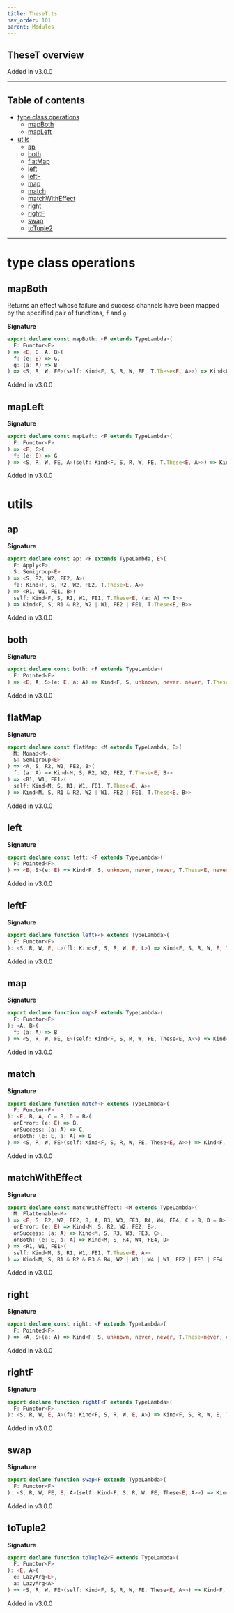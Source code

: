 ```yaml
---
title: TheseT.ts
nav_order: 101
parent: Modules
---
```


## TheseT overview

Added in v3.0.0

---

<h2 class="text-delta">Table of contents</h2>

- [type class operations](#type-class-operations)
  - [mapBoth](#mapboth)
  - [mapLeft](#mapleft)
- [utils](#utils)
  - [ap](#ap)
  - [both](#both)
  - [flatMap](#flatmap)
  - [left](#left)
  - [leftF](#leftf)
  - [map](#map)
  - [match](#match)
  - [matchWithEffect](#matchwitheffect)
  - [right](#right)
  - [rightF](#rightf)
  - [swap](#swap)
  - [toTuple2](#totuple2)

---

# type class operations

## mapBoth

Returns an effect whose failure and success channels have been mapped by
the specified pair of functions, `f` and `g`.

**Signature**

```ts
export declare const mapBoth: <F extends TypeLambda>(
  F: Functor<F>
) => <E, G, A, B>(
  f: (e: E) => G,
  g: (a: A) => B
) => <S, R, W, FE>(self: Kind<F, S, R, W, FE, T.These<E, A>>) => Kind<F, S, R, W, FE, T.These<G, B>>
```

Added in v3.0.0

## mapLeft

**Signature**

```ts
export declare const mapLeft: <F extends TypeLambda>(
  F: Functor<F>
) => <E, G>(
  f: (e: E) => G
) => <S, R, W, FE, A>(self: Kind<F, S, R, W, FE, T.These<E, A>>) => Kind<F, S, R, W, FE, T.These<G, A>>
```

Added in v3.0.0

# utils

## ap

**Signature**

```ts
export declare const ap: <F extends TypeLambda, E>(
  F: Apply<F>,
  S: Semigroup<E>
) => <S, R2, W2, FE2, A>(
  fa: Kind<F, S, R2, W2, FE2, T.These<E, A>>
) => <R1, W1, FE1, B>(
  self: Kind<F, S, R1, W1, FE1, T.These<E, (a: A) => B>>
) => Kind<F, S, R1 & R2, W2 | W1, FE2 | FE1, T.These<E, B>>
```

Added in v3.0.0

## both

**Signature**

```ts
export declare const both: <F extends TypeLambda>(
  F: Pointed<F>
) => <E, A, S>(e: E, a: A) => Kind<F, S, unknown, never, never, T.These<E, A>>
```

Added in v3.0.0

## flatMap

**Signature**

```ts
export declare const flatMap: <M extends TypeLambda, E>(
  M: Monad<M>,
  S: Semigroup<E>
) => <A, S, R2, W2, FE2, B>(
  f: (a: A) => Kind<M, S, R2, W2, FE2, T.These<E, B>>
) => <R1, W1, FE1>(
  self: Kind<M, S, R1, W1, FE1, T.These<E, A>>
) => Kind<M, S, R1 & R2, W2 | W1, FE2 | FE1, T.These<E, B>>
```

Added in v3.0.0

## left

**Signature**

```ts
export declare const left: <F extends TypeLambda>(
  F: Pointed<F>
) => <E, S>(e: E) => Kind<F, S, unknown, never, never, T.These<E, never>>
```

Added in v3.0.0

## leftF

**Signature**

```ts
export declare function leftF<F extends TypeLambda>(
  F: Functor<F>
): <S, R, W, E, L>(fl: Kind<F, S, R, W, E, L>) => Kind<F, S, R, W, E, These<L, never>>
```

Added in v3.0.0

## map

**Signature**

```ts
export declare function map<F extends TypeLambda>(
  F: Functor<F>
): <A, B>(
  f: (a: A) => B
) => <S, R, W, FE, E>(self: Kind<F, S, R, W, FE, These<E, A>>) => Kind<F, S, R, W, FE, These<E, B>>
```

Added in v3.0.0

## match

**Signature**

```ts
export declare function match<F extends TypeLambda>(
  F: Functor<F>
): <E, B, A, C = B, D = B>(
  onError: (e: E) => B,
  onSuccess: (a: A) => C,
  onBoth: (e: E, a: A) => D
) => <S, R, W, FE>(self: Kind<F, S, R, W, FE, These<E, A>>) => Kind<F, S, R, W, FE, B | C | D>
```

Added in v3.0.0

## matchWithEffect

**Signature**

```ts
export declare const matchWithEffect: <M extends TypeLambda>(
  M: Flattenable<M>
) => <E, S, R2, W2, FE2, B, A, R3, W3, FE3, R4, W4, FE4, C = B, D = B>(
  onError: (e: E) => Kind<M, S, R2, W2, FE2, B>,
  onSuccess: (a: A) => Kind<M, S, R3, W3, FE3, C>,
  onBoth: (e: E, a: A) => Kind<M, S, R4, W4, FE4, D>
) => <R1, W1, FE1>(
  self: Kind<M, S, R1, W1, FE1, T.These<E, A>>
) => Kind<M, S, R1 & R2 & R3 & R4, W2 | W3 | W4 | W1, FE2 | FE3 | FE4 | FE1, B | C | D>
```

Added in v3.0.0

## right

**Signature**

```ts
export declare const right: <F extends TypeLambda>(
  F: Pointed<F>
) => <A, S>(a: A) => Kind<F, S, unknown, never, never, T.These<never, A>>
```

Added in v3.0.0

## rightF

**Signature**

```ts
export declare function rightF<F extends TypeLambda>(
  F: Functor<F>
): <S, R, W, E, A>(fa: Kind<F, S, R, W, E, A>) => Kind<F, S, R, W, E, These<never, A>>
```

Added in v3.0.0

## swap

**Signature**

```ts
export declare function swap<F extends TypeLambda>(
  F: Functor<F>
): <S, R, W, FE, E, A>(self: Kind<F, S, R, W, FE, These<E, A>>) => Kind<F, S, R, W, FE, These<A, E>>
```

Added in v3.0.0

## toTuple2

**Signature**

```ts
export declare function toTuple2<F extends TypeLambda>(
  F: Functor<F>
): <E, A>(
  e: LazyArg<E>,
  a: LazyArg<A>
) => <S, R, W, FE>(self: Kind<F, S, R, W, FE, These<E, A>>) => Kind<F, S, R, W, FE, readonly [E, A]>
```

Added in v3.0.0
